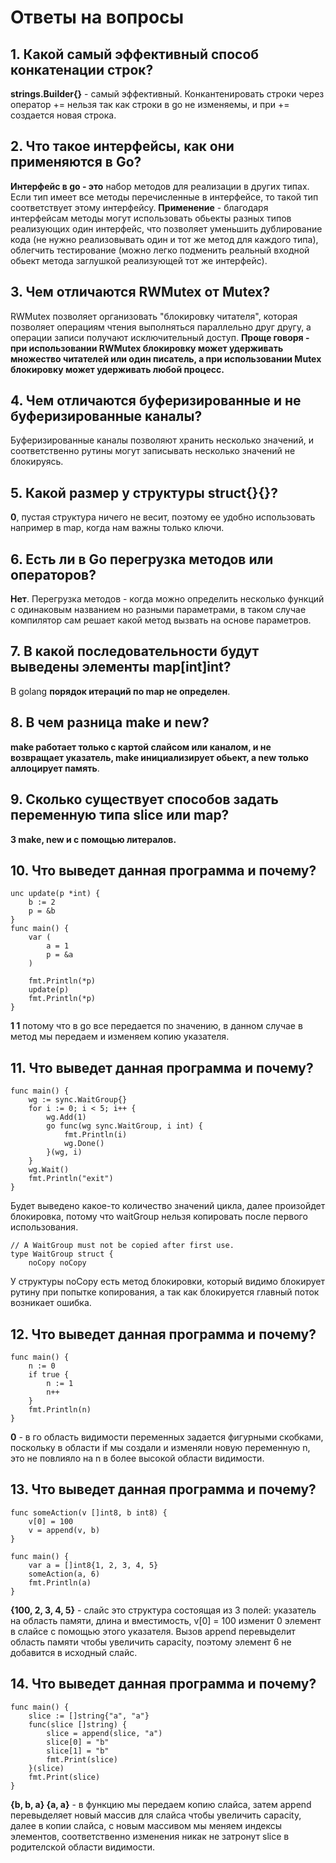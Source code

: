 # Ответы на вопросы

## 1. Какой самый эффективный способ конкатенации строк?
**strings.Builder{}** - самый эффективный. Конкантенировать строки через оператор += нельзя так как строки в go не изменяемы, и при += создается новая строка.
## 2. Что такое интерфейсы, как они применяются в Go?
**Интерфейс в go - это** набор методов для реализации в других типах. Если тип имеет все методы перечисленные в интерфейсе, то такой тип соответствует этому интерфейсу.
**Применение** - благодаря интерфейсам методы могут использовать обьекты разных типов реализующих один интерфейс, что позволяет уменьшить дублирование кода (не нужно реализовывать один и тот же метод для каждого типа), облегчить тестирование (можно легко подменить реальный входной обьект метода заглушкой реализующей тот же интерфейс).
## 3. Чем отличаются RWMutex от Mutex?
RWMutex позволяет организовать "блокировку читателя", которая позволяет операциям чтения выполняться параллельно друг другу, а операции записи получают исключительный доступ.
**Проще говоря - при использовании RWMutex блокировку может удерживать множество читателей или один писатель, а при использовании Mutex блокировку может удерживать любой процесс.**
## 4. Чем отличаются буферизированные и не буферизированные каналы?
Буферизированные каналы позволяют хранить несколько значений, и соответственно рутины могут записывать несколько значений не блокируясь.
## 5. Какой размер у структуры struct{}{}?
**0**, пустая структура ничего не весит, поэтому ее удобно использовать например в map, когда нам важны только ключи.
## 6. Есть ли в Go перегрузка методов или операторов?
**Нет**. Перегрузка методов - когда можно определить несколько функций с одинаковым названием но разными параметрами, в таком случае компилятор сам решает какой метод вызвать на основе параметров.
## 7. В какой последовательности будут выведены элементы map[int]int?
В golang **порядок итераций по map не определен**.
## 8. В чем разница make и new?
**make работает только с картой слайсом или каналом, и не возвращает указатель, make инициализирует обьект, а new только аллоцирует память**.
## 9. Сколько существует способов задать переменную типа slice или map?
**3 make, new и с помощью литералов.**
## 10. Что выведет данная программа и почему?
```
unc update(p *int) {
	b := 2
	p = &b
}
func main() {
	var (
		a = 1
		p = &a
	)

	fmt.Println(*p)
	update(p)
	fmt.Println(*p)
}
```
**1 1** потому что в go все передается по значению, в данном случае в метод мы передаем и изменяем копию указателя.
## 11. Что выведет данная программа и почему?
```
func main() {
	wg := sync.WaitGroup{}
	for i := 0; i < 5; i++ {
		wg.Add(1)
		go func(wg sync.WaitGroup, i int) {
			fmt.Println(i)
			wg.Done()
		}(wg, i)
	}
	wg.Wait()
	fmt.Println("exit")
}
```
Будет выведено какое-то количество значений цикла, далее произойдет блокировка, потому что waitGroup нельзя копировать после первого использования.
```
// A WaitGroup must not be copied after first use.
type WaitGroup struct {
	noCopy noCopy
```
У структуры noCopy есть метод блокировки, который видимо блокирует рутину при попытке копирования, а так как блокируется главный поток возникает ошибка.
## 12. Что выведет данная программа и почему?
```
func main() {
    n := 0
    if true {
        n := 1
        n++ 
    }
    fmt.Println(n)
}
```
**0** - в го область видимости переменных задается фигурными скобками, поскольку в области if мы создали и изменяли новую переменную n, это не повлияло на n в более высокой области видимости.
## 13. Что выведет данная программа и почему?
```
func someAction(v []int8, b int8) {
    v[0] = 100
    v = append(v, b)
}

func main() {
    var a = []int8{1, 2, 3, 4, 5}
    someAction(a, 6)
    fmt.Println(a)
}
```
**{100, 2, 3, 4, 5}** - слайс это структура состоящая из 3 полей: указатель на область памяти, длина и вместимость, v[0] = 100 изменит 0 элемент в слайсе с помощью этого указателя.
Вызов append перевыделит область памяти чтобы увеличить capacity, поэтому элемент 6 не добавится в исходный слайс.
## 14. Что выведет данная программа и почему?
```
func main() {
    slice := []string{"a", "a"}
    func(slice []string) {
        slice = append(slice, "a")
        slice[0] = "b"
        slice[1] = "b"
        fmt.Print(slice)
    }(slice)
    fmt.Print(slice)
}
```
**{b, b, a} {a, a}** - в функцию мы передаем копию слайса, затем append перевыделяет новый массив для слайса чтобы увеличить capacity, далее в копии слайса, с новым массивом мы меняем индексы элементов, соответственно изменения никак не затронут slice в родителской области видимости.